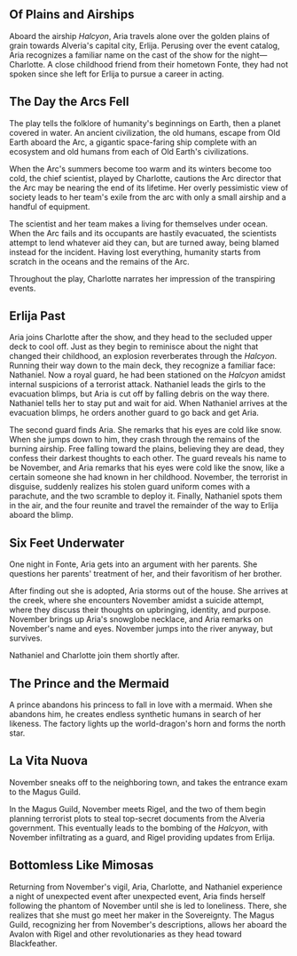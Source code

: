 ## Of Plains and Airships

Aboard the airship *Halcyon*, Aria travels alone over the golden plains of grain towards Alveria's capital city, Erlija. Perusing over the event catalog, Aria recognizes a familiar name on the cast of the show for the night—Charlotte. A close childhood friend from their hometown Fonte, they had not spoken since she left for Erlija to pursue a career in acting.

## The Day the Arcs Fell

The play tells the folklore of humanity's beginnings on Earth, then a planet covered in water. An ancient civilization, the old humans, escape from Old Earth aboard the Arc, a gigantic space-faring ship complete with an ecosystem and old humans from each of Old Earth's civilizations.

When the Arc's summers become too warm and its winters become too cold, the chief scientist, played by Charlotte, cautions the Arc director that the Arc may be nearing the end of its lifetime. Her overly pessimistic view of society leads to her team's exile from the arc with only a small airship and a handful of equipment.

The scientist and her team makes a living for themselves under ocean. When the Arc fails and its occupants are hastily evacuated, the scientists attempt to lend whatever aid they can, but are turned away, being blamed instead for the incident. Having lost everything, humanity starts from scratch in the oceans and the remains of the Arc.

Throughout the play, Charlotte narrates her impression of the transpiring events.

## Erlija Past

Aria joins Charlotte after the show, and they head to the secluded upper deck to cool off. Just as they begin to reminisce about the night that changed their childhood, an explosion reverberates through the *Halcyon*. Running their way down to the main deck, they recognize a familiar face: Nathaniel. Now a royal guard, he had been stationed on the *Halcyon* amidst internal suspicions of a terrorist attack. Nathaniel leads the girls to the evacuation blimps, but Aria is cut off by falling debris on the way there. Nathaniel tells her to stay put and wait for aid. When Nathaniel arrives at the evacuation blimps, he orders another guard to go back and get Aria.

The second guard finds Aria. She remarks that his eyes are cold like snow. When she jumps down to him, they crash through the remains of the burning airship. Free falling toward the plains, believing they are dead, they confess their darkest thoughts to each other. The guard reveals his name to be November, and Aria remarks that his eyes were cold like the snow, like a certain someone she had known in her childhood. November, the terrorist in disguise, suddenly realizes his stolen guard uniform comes with a parachute, and the two scramble to deploy it. Finally, Nathaniel spots them in the air, and the four reunite and travel the remainder of the way to Erlija aboard the blimp.

## Six Feet Underwater

One night in Fonte, Aria gets into an argument with her parents. She questions her parents' treatment of her, and their favoritism of her brother.

After finding out she is adopted, Aria storms out of the house. She arrives at the creek, where she encounters November amidst a suicide attempt, where they discuss their thoughts on upbringing, identity, and purpose. November brings up Aria's snowglobe necklace, and Aria remarks on November's name and eyes. November jumps into the river anyway, but survives.

Nathaniel and Charlotte join them shortly after.

## The Prince and the Mermaid

A prince abandons his princess to fall in love with a mermaid. When she abandons him, he creates endless synthetic humans in search of her likeness. The factory lights up the world-dragon's horn and forms the north star.

## La Vita Nuova

November sneaks off to the neighboring town, and takes the entrance exam to the Magus Guild.

In the Magus Guild, November meets Rigel, and the two of them begin planning terrorist plots to steal top-secret documents from the Alveria government. This eventually leads to the bombing of the *Halcyon*, with November infiltrating as a guard, and Rigel providing updates from Erlija.

## Bottomless Like Mimosas

Returning from November's vigil, Aria, Charlotte, and Nathaniel experience a night of unexpected event after unexpected event, Aria finds herself following the phantom of November until she is led to loneliness. There, she realizes that she must go meet her maker in the Sovereignty.
The Magus Guild, recognizing her from November's descriptions, allows her aboard the Avalon with Rigel and other revolutionaries as they head toward Blackfeather.
